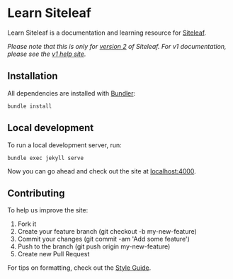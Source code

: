 # Learn Siteleaf

Learn Siteleaf is a documentation and learning resource for [Siteleaf](https://www.siteleaf.com).

_Please note that this is only for [version 2](https://www.siteleaf.com) of Siteleaf. For v1 documentation, please see the [v1 help site](http://v1.siteleaf.com)._

## Installation

All dependencies are installed with [Bundler](http://rubygems.org/gems/bundler):

```
bundle install
```

## Local development

To run a local development server, run:

```
bundle exec jekyll serve
```

Now you can go ahead and check out the site at [localhost:4000](http://localhost:4000).

## Contributing

To help us improve the site:

1. Fork it
2. Create your feature branch (git checkout -b my-new-feature)
3. Commit your changes (git commit -am 'Add some feature')
4. Push to the branch (git push origin my-new-feature)
5. Create new Pull Request

For tips on formatting, check out the [Style Guide](https://learn.siteleaf.com/style/).
